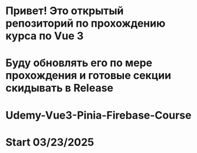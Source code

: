 # Привет! Это открытый репозиторий по прохождению курса по Vue 3
# Буду обновлять его по мере прохождения и готовые секции скидывать в Release
 # Udemy-Vue3-Pinia-Firebase-Course
# Start 03/23/2025
